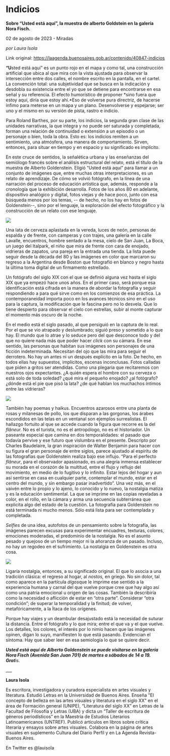 # Indicios

**Sobre “Usted está aquí”, la muestra de alberto Goldstein en la galería Nora Fisch.**

02 de agosto de 2023 - Miradas

_por Laura Isola_

Link original: https://laagenda.buenosaires.gob.ar/contenido/40847-indicios



**“U**sted está aquí” es un punto rojo en el mapa y como tal, una construcción artificial que ubica al que mira con la vista ajustada para observar la intersección entre dos calles, el nombre escrito en la pantalla, en el cartel. La convención total: una subjetividad que se busca en la indicación y desdobla su existencia entre el yo que se detiene para encontrarse en esa señal y su referencia. El efecto humorístico de proponer *sino fuera que estoy aquí, diría que estoy ahí.*Eso de volverse pura directriz, de hacerse ínfimo para meterse en un mapa y un plano. Desenvolverse y espejarse; ser uno y el mismo en su versión de pista, rastro e indicio.




Para Roland Barthes, por su parte, los indicios, la segunda gran clase de las unidades narrativas, la que integra y no puede ser saturada y completada, forman una relación de continuidad o extensión a un episodio o un personaje o bien, toda la obra. Esto es: los indicios remiten a un sentimiento, una atmósfera, una manera de comportamiento. Sirven, entonces, para situar en tiempo y en espacio y su significado es implícito.




En este cruce de sentidos, la señalética urbana y las enseñanzas del semiólogo francés sobre el análisis estructural del relato, está el título de la muestra de Alberto Goldenstein. Eligió “Usted está aquí” para llamar a un conjunto de imágenes que, entre muchas otras interpretaciones, es un relato de aprendizaje. De cómo se volvió fotógrafo, en la línea de una narración del proceso de educación artística que, además, responde a la cronología que la exhibición desarrolla. Fotos de los años 80 en adelante, dispositivo analógico y digital, fotos viejas y de hace poco, junto con esa búsqueda menos por los temas, -- de hecho, no los hay en fotos de Goldenstein--, sino por el lenguaje, la exploración del efecto fotográfico y la construcción de un relato con ese lenguaje.




![](https://cdn.feater.me/files/images/2557522/08797aa3-a84b-4114-92ca-dc4834473557.jpg)




Una lata de cerveza aplastada en la vereda, luces de neón, personas de espalda y de frente, con camperas y con trajes, una galería en la calle Lavalle, encuentros, hombre sentado a la mesa, cielo de San Juan, La Boca, un juego del Italpark, el niño que mira de frente con cara de enojado, vidrieras de zapatos, una pareja en la entrada una tienda. La lista puede seguir desde la década del 80 y las imágenes en color que marcaron su regreso a la Argentina desde Boston que fotografió en blanco y negro hasta la última toma digital de un firmamento estrellado.




Un fotógrafo del siglo XIX con el que se definió alguna vez hasta el siglo XIX que ya empezó hace unos años. En el primer caso, será porque esa identificación está cifrada en la manera de abordar la fotografía y seguir respondiendo a para qué sirve como en los comienzos de esa práctica. La contemporaneidad importa poco en los avances técnicos sino en el uso para la captura, la modificación que le fascina pero no lo desvela. Que lo tiene despierto para observar el cielo con estrellas, subir al monte capturar el momento más oscuro de la noche.




En el medio está el siglo pasado, al que persiguió en la captura de lo real. Por el que se vio atrapado y deslumbrado; siguió preso y sometido a lo que hay. El mundo que lo atrae y lo seduce pero del que desconoce todo y del que no quiere nada más que poder hacer *click* con su cámara. En ese sentido, las personas que habitan sus imágenes son personajes de una ficción indeterminada. Necesitan del ojo que las mira para seguir el derrotero. No hay un antes ni un después explícito en la foto. De hecho, en todos ellas hay supuestos, implícitos, escenas inconclusas. Fotos calladas que piden a gritos ser atendidas. Como una plegaria que recitaremos con nuestros ojos expectantes. ¿A quién espera el hombre con su cerveza o está solo de toda soledad? ¿qué mira el pequeño enojado? ¿al fotógrafo? ¿dónde está el pie que pisó la lata? ¿de qué hablan los muchachos íntimos entre las vidrieras?




![](https://cdn.feater.me/files/images/2557531/02d668b1-edef-4ba2-b07c-6295c4ae17d4.jpg)




También hay poemas y haikus. Encuentros azarosos entre una planta de rosas y milanesas de pollo, los que disparan a las gorgonas, los árabes escondidos en las telas en un ventanal son ejemplos surrealistas. El hallazgo fortuito al que se accede cuando la figura que recorre es la del *flâneur.* No es el turista, no es el antropólogo, no es el historiador. Un paseante especial que camina en dos temporalidades: el pasado que todavía pervive y ese futuro que vislumbra en el presente. Descripto por Charles Baudelaire, la gran inspiración de Walter Benjamin para hacer con su figura el gran personaje de entre siglos, parece ajustado al espíritu de las fotografías que Goldenstein realiza bajo ese influjo. “Para el perfecto *flâneur*, para el observador apasionado, es una alegría inmensa establecer su morada en el corazón de la multitud, entre el flujo y reflujo del movimiento, en medio de lo fugitivo y lo infinito. Estar lejos del hogar y aun así sentirse en casa en cualquier parte, contemplar el mundo, estar en el centro del mundo, y sin embargo pasar inadvertido”. Una vez más, en el vaivén entre lo propio y lo ajeno, lo conocido y lo nuevo, la nostalgia matiza y es la educación sentimental. La que se imprime en las copias reveladas a color, en el rollo, en la cámara y arma una secuencia subterránea que explicita algo del estado de la cuestión. La fotografía para Goldenstein no está terminada ni mucho menos. Sólo está lista para ser contemplada y completada.




*Selfies* de una idea, autofotos de un pensamiento sobre la fotografía, las imágenes parecen excusas para experimentar encuadres, texturas, colores, emociones moderadas, el predominio de la nostalgia. No es el asunto pesado y quejoso de un tiempo mejor ni la añoranza de un pasado. Incluso, no hay un regodeo en el sufrimiento. La nostalgia en Goldenstein es otra cosa.




![](https://cdn.feater.me/files/images/2557536/c48f1f37-7577-42e2-9142-897130b0021f.jpg)




Ligaría nostalgia, entonces, a su significado original. El que lo asocia a una tradición clásica: el regreso al hogar, al *nostos,* en griego. No sin dolor, tal como aparece en la partícula *álgos*que le imprime ese sentido a la experiencia humana y carnal del que vuelve porque cree que hay algo así como una patria emocional u origen de las cosas. También la describiría como la necesidad o aflicción de estar en “otra parte”. Considerar “otra condición”; de superar la temporalidad y la finitud; de volver, metafóricamente, a la Ítaca de los orígenes.




Porque hay viajes y un deambular desajustado está la necesidad de suturar la distancia. Entre el fotógrafo y lo que mira; entre el que va y el que vuelve. Los detalles, los colores, el interés por lo nimio hacen que las imágenes opinen, digan lo suyo, manifiesten lo que está pasando. Evidencian el síntoma. Hay que saber leer en esa semiología lo que se quiere decir.




***Usted está aquí de Alberto Goldenstein se puede visitarse en la galería Nora Fisch (Avenida San Juan 701) de martes a sábados de 14 a 19. Grat***is.




\_\_\_




**Laura Isola**




Es escritora, investigadora y curadora especialista en artes visuales y literatura. Estudió Letras en la Universidad de Buenos Aires. Enseña "El concepto de belleza en las artes visuales y literatura en el siglo XX" en el área de Formación general (UNIPE), “Literatura del siglo XX” en Letras de la Facultad de Filosofía y Letras (UBA) y dicta un “Taller de escritura de géneros periodísticos” en la Maestría de Estudios Literarios Latinoamericanos (UNTREF). Publicó artículos en libros sobre crítica literaria y ensayos sobre artes visuales. Colabora en la página de artes visuales en suplemento Cultura del Diario Perfil y en La Agenda Revista-Buenos Aires.




En Twitter es @lauisola




